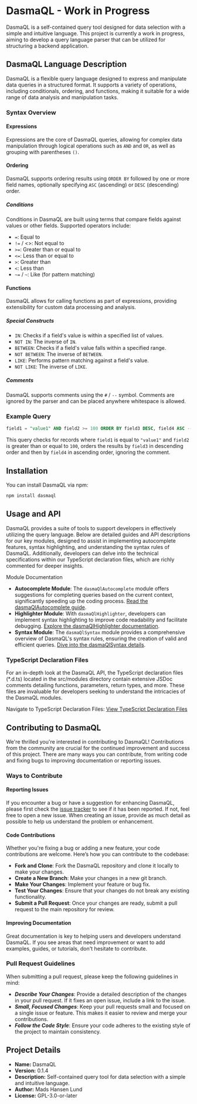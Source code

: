 # DasmaQL - Work in Progress
DasmaQL is a self-contained query tool designed for data selection with a simple and intuitive language. This project is currently a work in progress, aiming to develop a query language parser that can be utilized for structuring a backend application.

## DasmaQL Language Description
DasmaQL is a flexible query language designed to express and manipulate data queries in a structured format. It supports a variety of operations, including conditionals, ordering, and functions, making it suitable for a wide range of data analysis and manipulation tasks.

### Syntax Overview
#### Expressions
Expressions are the core of DasmaQL queries, allowing for complex data manipulation through logical operations such as `AND` and `OR`, as well as grouping with parentheses `()`.

#### Ordering
DasmaQL supports ordering results using `ORDER BY` followed by one or more field names, optionally specifying `ASC` (ascending) or `DESC` (descending) order.

##### Conditions
Conditions in DasmaQL are built using terms that compare fields against values or other fields. Supported operators include:

* `=`: Equal to
* `!=` / <>: Not equal to
* `>=`: Greater than or equal to
* `<=`: Less than or equal to
* `>`: Greater than
* `<`: Less than
* `~=` / `~`: Like (for pattern matching)

#### Functions
DasmaQL allows for calling functions as part of expressions, providing extensibility for custom data processing and analysis.

##### Special Constructs
* `IN`: Checks if a field's value is within a specified list of values.
* `NOT IN`: The inverse of `IN`.
* `BETWEEN`: Checks if a field's value falls within a specified range.
* `NOT BETWEEN`: The inverse of `BETWEEN`.
* `LIKE`: Performs pattern matching against a field's value.
* `NOT LIKE`: The inverse of `LIKE`.

##### Comments
DasmaQL supports comments using the `#` / `--` symbol. Comments are ignored by the parser and can be placed anywhere whitespace is allowed.

### Example Query

```sql
field1 = "value1" AND field2 >= 100 ORDER BY field3 DESC, field4 ASC -- This is a comment
```

This query checks for records where `field1` is equal to `"value1"` and `field2` is greater than or equal to `100`, orders the results by `field3` in descending order and then by `field4` in ascending order, ignoring the comment.

## Installation

You can install DasmaQL via npm:

```bash
npm install dasmaql
```

## Usage and API
DasmaQL provides a suite of tools to support developers in effectively utilizing the query language. Below are detailed guides and API descriptions for our key modules, designed to assist in implementing autocomplete features, syntax highlighting, and understanding the syntax rules of DasmaQL. Additionally, developers can delve into the technical specifications within our TypeScript declaration files, which are richly commented for deeper insights.

Module Documentation
* **Autocomplete Module**: The `dasmaQlAutocomplete` module offers suggestions for completing queries based on the current context, significantly speeding up the coding process. [Read the dasmaQlAutocomplete guide](./dasmaQlAutocomplete.md).
* **Highlighter Module**: With `dasmaQlHighlighter`, developers can implement syntax highlighting to improve code readability and facilitate debugging. [Explore the dasmaQlHighlighter documentation](./dasmaQlHighlighter.md).
* **Syntax Module**: The `dasmaQlSyntax` module provides a comprehensive overview of DasmaQL's syntax rules, ensuring the creation of valid and efficient queries. [Dive into the dasmaQlSyntax details](./dasmaQlSyntax.md).

### TypeScript Declaration Files
For an in-depth look at the DasmaQL API, the TypeScript declaration files (*.d.ts) located in the src/modules directory contain extensive JSDoc comments detailing functions, parameters, return types, and more. These files are invaluable for developers seeking to understand the intricacies of the DasmaQL modules.

Navigate to TypeScript Declaration Files: [View TypeScript Declaration Files](./src/modules)


## Contributing to DasmaQL

We're thrilled you're interested in contributing to DasmaQL! Contributions from the community are crucial for the continued improvement and success of this project. There are many ways you can contribute, from writing code and fixing bugs to improving documentation or reporting issues.

### Ways to Contribute

#### Reporting Issues
If you encounter a bug or have a suggestion for enhancing DasmaQL, please first check the [issue tracker](https://github.com/MadsHL/DasmaQL/issues) to see if it has been reported. If not, feel free to open a new issue. When creating an issue, provide as much detail as possible to help us understand the problem or enhancement.

#### Code Contributions
Whether you're fixing a bug or adding a new feature, your code contributions are welcome. Here’s how you can contribute to the codebase:

* **Fork and Clone**: Fork the DasmaQL repository and clone it locally to make your changes.
* **Create a New Branch**: Make your changes in a new git branch.
* **Make Your Changes**: Implement your feature or bug fix.
* **Test Your Changes**: Ensure that your changes do not break any existing functionality.
* **Submit a Pull Request**: Once your changes are ready, submit a pull request to the main repository for review.

#### Improving Documentation
Great documentation is key to helping users and developers understand DasmaQL. If you see areas that need improvement or want to add examples, guides, or tutorials, don't hesitate to contribute.

### Pull Request Guidelines

When submitting a pull request, please keep the following guidelines in mind:

* ***Describe Your Changes***: Provide a detailed description of the changes in your pull request. If it fixes an open issue, include a link to the issue.
* ***Small, Focused Changes***: Keep your pull requests small and focused on a single issue or feature. This makes it easier to review and merge your contributions.
* ***Follow the Code Style***: Ensure your code adheres to the existing style of the project to maintain consistency.

## Project Details
- **Name:** DasmaQL
- **Version:** 0.1.4
- **Description:** Self-contained query tool for data selection with a simple and intuitive language.
- **Author:** Mads Hansen Lund
- **License:** GPL-3.0-or-later